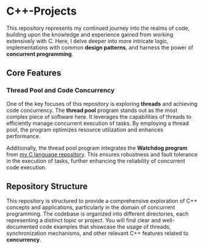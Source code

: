 # C++-Projects

This repository represents my continued journey into the realms of code, building upon the knowledge and experience gained from working extensively with C. Here, I delve deeper into more intricate logic, implementations with common **design patterns**, and harness the power of **concurrent programming**.

## Core Features

### Thread Pool and Code Concurrency

One of the key focuses of this repository is exploring **threads** and achieving code concurrency. The **thread pool** program stands out as the most complex piece of software here. It leverages the capabilities of threads to efficiently manage concurrent execution of tasks. By employing a thread pool, the program optimizes resource utilization and enhances performance.

Additionally, the thread pool program integrates the **Watchdog program** from [my C language repository](https://github.com/moshexx/C-linux-DS/tree/main). This ensures robustness and fault tolerance in the execution of tasks, further enhancing the reliability of concurrent code execution.

## Repository Structure

This repository is structured to provide a comprehensive exploration of C++ concepts and applications, particularly in the domain of concurrent programming. The codebase is organized into different directories, each representing a distinct topic or project. You will find clear and well-documented code examples that showcase the usage of threads, synchronization mechanisms, and other relevant C++ features related to **concurrency**.

